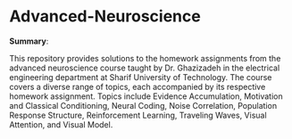 # Advanced-Neuroscience
**Summary**:

This repository provides solutions to the homework assignments from the advanced neuroscience course taught by Dr. Ghazizadeh in the electrical engineering department at Sharif University of Technology. The course covers a diverse range of topics, each accompanied by its respective homework assignment. Topics include Evidence Accumulation, Motivation and Classical Conditioning, Neural Coding, Noise Correlation, Population Response Structure, Reinforcement Learning, Traveling Waves, Visual Attention, and Visual Model.

